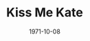 ---
title: Kiss Me Kate
date: 1971-10-08
closing_date: 1971-10-23
layout: productions
featured_image:
image_caption:
image_credit:
playbill:
Theatre: Theatre Jacksonville
Venue: Little Theatre
cast:
- Fred Graham: Harry Hodge
- Harry Trevor: Bill Harriman
- Louis Lane: Carol Kearney
- Ralph: Doug Thomas
- Lilli Vanessi: Martha Carswell
- Hattie: Dorothy Ledford
- Paul: Bill Harris
- Bill Calhoun: Bill Thomas
- First Man: Tom Nehl
- Second Man: Bob Hilgenberg
- Stage Doorman: Dale Stillson
- Cab Driver: Carlos Castanon
- Harrison Howell: Jack Masters
- Bianca: Carol Kearney
- Baptista: Bill Harriman
- Gremio: Chuck Woodworth
- Hortensio: Randy Weedman
- Lucentio: Bill Thomas
- Katharine: Martha Carswell
- Petruchio: Harry Hodge
- Servant:
  - Charles Woys
  - Bill Merwin
- Ensemble:
  - Carmen Chronister
  - Shirley Cooke
  - Marlene Crippen
  - Debbie Eaton
  - Harriet McPherson
  - Sheila Stepkin
  - Barbara Stillson
  - Tudi Sweeney
  - Sherri Thornton
  - Vivienne Winemiller
  - Tom Dunn
  - Bill Harris
  - Coleman Hawk
  - John Krmerick
  - Bill Merwin
  - Stewart Stein
  - Randy Weedman
  - Steve Winemiller
  - Cuck Woodworth
  - Charles Woys
crew:
- Director: Robert Knowles
- Musical Director: Rosalind McCall
- Scene Design: Hal Henderson
- Choreographer: Buddy Sherwood
- Stage Manager: Doug Thomas
- Assistant Stage Manager: Thelma Mayeron
- Lighting:
  - Aaron Rosenberg
  - Phyllis Waddell
  - Mike Ryan
- Costume Designer:
  - Robert Knowles
  - Diane Somerville
- Costumes:
  - Mary Coyle
  - Diane Somerville
  - Gert Berman
  - Nancy Kaye
  - Kathy Magarowicz
- Properties:
  - Katie Raven
  - Karen Wakefield
  - Roberta Quattlebaum
  - Mary Ellen Wofford
- Set Construction:
  - Paul Allen
  - Anne Bagshaw
  - Janice Brinkman
  - Carlos Castanon
  - Marlene Crippen
  - Mike Forbes
  - Jack Hallum
  - Randy Horne
  - Lara Johnson
  - Kathy Magarowicz
  - Maggie Martin
  - Virgina Monk
  - Doris Musseau
  - Hal Nearhof
  - Marcia Patch
  - Charlie Price
  - Dale Stillson
  - Melinda Thompson
  - Paul Whitfield
- Stage Crew:
  - Judy Alperin
  - Anne Bagshaw
  - Carlos J. Castanon
  - Jack Hallum
  - Kathy Magarowicz
  - Doris Musseau
  - Hal Nearhof
  - Marcia Patch
  - Dale Stillson
  - Melinda Thompson
  - Paul Whitfield
- Make-up: Bill Petry
- Publicity:
  - Wilfred Lyon, Jr.
  - Diane Somerville
- Box Office:
  - Ann Dubow
  - Gert Berman
external_links:
---
